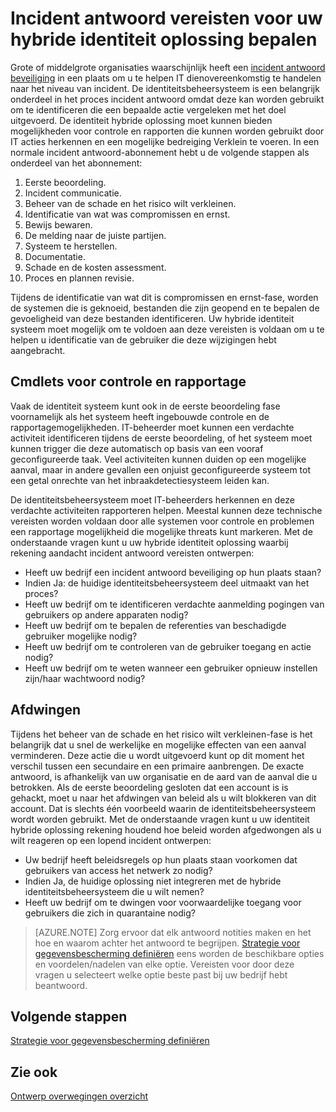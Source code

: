 
<properties
    pageTitle="Azure Active Directory hybride identiteit ontwerpoverwegingen - incident rResponse vereisten bepalen | Microsoft Azure vereisten "
    description="Voorzieningen voor controle en rapporten voor de hybride identiteit oplossing die kunnen worden gebruikt door bepalen IT acties herkennen en een mogelijke threats Verklein te voeren"
    documentationCenter=""
    services="active-directory"
    authors="billmath"
    manager="femila"
    editor=""/>

<tags
    ms.service="active-directory"
    ms.devlang="na"
    ms.topic="article"
    ms.tgt_pltfrm="na"
    ms.workload="identity" 
    ms.date="08/08/2016"
    ms.author="billmath"/>

# <a name="determine-incident-response-requirements-for-your-hybrid-identity-solution"></a>Incident antwoord vereisten voor uw hybride identiteit oplossing bepalen

Grote of middelgrote organisaties waarschijnlijk heeft een [incident antwoord beveiliging](https://technet.microsoft.com/library/cc700825.aspx) in een plaats om u te helpen IT dienovereenkomstig te handelen naar het niveau van incident. De identiteitsbeheersysteem is een belangrijk onderdeel in het proces incident antwoord omdat deze kan worden gebruikt om te identificeren die een bepaalde actie vergeleken met het doel uitgevoerd. De identiteit hybride oplossing moet kunnen bieden mogelijkheden voor controle en rapporten die kunnen worden gebruikt door IT acties herkennen en een mogelijke bedreiging Verklein te voeren. In een normale incident antwoord-abonnement hebt u de volgende stappen als onderdeel van het abonnement:

1.  Eerste beoordeling.
2.  Incident communicatie.
3.  Beheer van de schade en het risico wilt verkleinen.
4.  Identificatie van wat was compromissen en ernst.
5.  Bewijs bewaren.
6.  De melding naar de juiste partijen.
7.  Systeem te herstellen.
8.  Documentatie.
9.  Schade en de kosten assessment.
10. Proces en plannen revisie.

Tijdens de identificatie van wat dit is compromissen en ernst-fase, worden de systemen die is geknoeid, bestanden die zijn geopend en te bepalen de gevoeligheid van deze bestanden identificeren. Uw hybride identiteit systeem moet mogelijk om te voldoen aan deze vereisten is voldaan om u te helpen u identificatie van de gebruiker die deze wijzigingen hebt aangebracht. 

## <a name="monitoring-and-reporting"></a>Cmdlets voor controle en rapportage
Vaak de identiteit systeem kunt ook in de eerste beoordeling fase voornamelijk als het systeem heeft ingebouwde controle en de rapportagemogelijkheden. IT-beheerder moet kunnen een verdachte activiteit identificeren tijdens de eerste beoordeling, of het systeem moet kunnen trigger die deze automatisch op basis van een vooraf geconfigureerde taak. Veel activiteiten kunnen duiden op een mogelijke aanval, maar in andere gevallen een onjuist geconfigureerde systeem tot een getal onrechte van het inbraakdetectiesysteem leiden kan. 

De identiteitsbeheersysteem moet IT-beheerders herkennen en deze verdachte activiteiten rapporteren helpen. Meestal kunnen deze technische vereisten worden voldaan door alle systemen voor controle en problemen een rapportage mogelijkheid die mogelijke threats kunt markeren. Met de onderstaande vragen kunt u uw hybride identiteit oplossing waarbij rekening aandacht incident antwoord vereisten ontwerpen:

- Heeft uw bedrijf een incident antwoord beveiliging op hun plaats staan?
 - Indien Ja: de huidige identiteitsbeheersysteem deel uitmaakt van het proces?
- Heeft uw bedrijf om te identificeren verdachte aanmelding pogingen van gebruikers op andere apparaten nodig?
- Heeft uw bedrijf om te bepalen de referenties van beschadigde gebruiker mogelijke nodig?
- Heeft uw bedrijf om te controleren van de gebruiker toegang en actie nodig?
- Heeft uw bedrijf om te weten wanneer een gebruiker opnieuw instellen zijn/haar wachtwoord nodig?

## <a name="policy-enforcement"></a>Afdwingen

Tijdens het beheer van de schade en het risico wilt verkleinen-fase is het belangrijk dat u snel de werkelijke en mogelijke effecten van een aanval verminderen. Deze actie die u wordt uitgevoerd kunt op dit moment het verschil tussen een secundaire en een primaire aanbrengen. De exacte antwoord, is afhankelijk van uw organisatie en de aard van de aanval die u betrokken. Als de eerste beoordeling gesloten dat een account is is gehackt, moet u naar het afdwingen van beleid als u wilt blokkeren van dit account. Dat is slechts één voorbeeld waarin de identiteitsbeheersysteem wordt worden gebruikt. Met de onderstaande vragen kunt u uw identiteit hybride oplossing rekening houdend hoe beleid worden afgedwongen als u wilt reageren op een lopend incident ontwerpen:

- Uw bedrijf heeft beleidsregels op hun plaats staan voorkomen dat gebruikers van access het netwerk zo nodig?
 - Indien Ja, de huidige oplossing niet integreren met de hybride identiteitsbeheersysteem die u wilt nemen?
- Heeft uw bedrijf om te dwingen voor voorwaardelijke toegang voor gebruikers die zich in quarantaine nodig? 
 
>[AZURE.NOTE]
Zorg ervoor dat elk antwoord notities maken en het hoe en waarom achter het antwoord te begrijpen. [Strategie voor gegevensbescherming definiëren](active-directory-hybrid-identity-design-considerations-data-protection-strategy.md) eens worden de beschikbare opties en voordelen/nadelen van elke optie.  Vereisten voor door deze vragen u selecteert welke optie beste past bij uw bedrijf hebt beantwoord.

## <a name="next-steps"></a>Volgende stappen
[Strategie voor gegevensbescherming definiëren](active-directory-hybrid-identity-design-considerations-data-protection-strategy.md)

## <a name="see-also"></a>Zie ook
[Ontwerp overwegingen overzicht](active-directory-hybrid-identity-design-considerations-overview.md)
